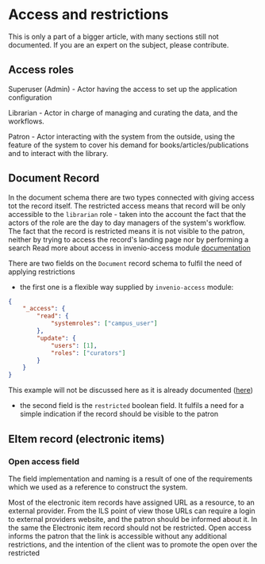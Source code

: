 # Access and restrictions

This is only a part of a bigger article, with many sections still not documented. If you are an expert on the subject, please contribute.


## Access roles

Superuser (Admin) - Actor having the access to set up the application configuration

Librarian - Actor in charge of managing and curating the data, and the workflows.

Patron - Actor interacting with the system from the outside, using the feature of the system to cover his demand for books/articles/publications and to interact with the library.

## Document Record

In the document schema there are two types connected with giving access tot the record itself.
The restricted access means that record will be only accessible to the `librarian` role - taken into the account the fact that the actors of the role are the day to day managers of the system's workflow.
The fact that the record is restricted means it is not visible to the patron, neither by trying to access the record's landing page nor by performing a search
Read more about access in invenio-access module [documentation](https://invenio-access.readthedocs.io/en/latest/overview.html)


There are two fields on the `Document` record schema to fulfil the need of applying restrictions

- the first one is a flexible way supplied by `invenio-access` module:
```json
{
    "_access": {
        "read": {
            "systemroles": ["campus_user"]
        },
        "update": {
            "users": [1],
            "roles": ["curators"]
        }
    }
}
```
This example will not be discussed here as it is already documented ([here](https://github.com/inveniosoftware/training/tree/master/12-managing-access))


- the second field is the `restricted` boolean field. It fulfils a need for a simple indication if the record should be visible to the patron


## EItem record (electronic items)

### Open access field
The field implementation and naming is a result of one of the requirements which we used as a reference to construct the system.

Most of the electronic item records have assigned URL as a resource, to an external provider.
From the ILS point of view those URLs can require a login to external providers website, and the patron should be informed about it. In the same the Electronic item record should not be restricted.
Open access informs the patron that the link is accessible without any additional restrictions, and the intention of the client was to promote the open over the restricted
